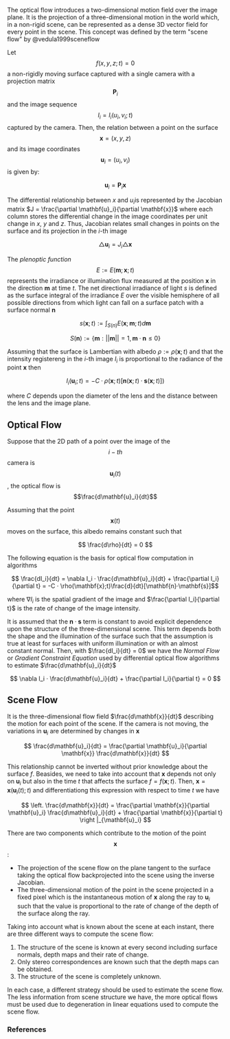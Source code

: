 The optical flow introduces a two-dimensional motion field over the image plane. It is the projection of a three-dimensional motion in the world which, in a non-rigid scene, can be represented as a dense 3D vector field for every point in the scene. This concept was defined by the term "scene flow" by @vedula1999sceneflow

Let $$f(x,y,z;t) = 0$$ a non-rigidly moving surface captured with a single camera with a projection matrix $$\mathbf{P}_i$$ and the image sequence $$I_i = I_i(u_i, v_i; t)$$ captured by the camera. Then, the relation between a point on the surface $$\mathbf{x} = (x,y,z)$$ and its image coordinates $$\mathbf{u}_i = (u_i, v_i)$$ is given by:

$$ \mathbf{u}_i = \mathbf{P}_i \mathbf{x}$$

The differential relationship between $x$ and $u_i$is represented by the Jacobian matrix $J = \frac{\partial \mathbf{u}_i}{\partial \mathbf{x}}$ where each column stores the differential change in the image coordinates per unit change in $x$, $y$ and $z$. Thus, Jacobian relates small changes in points on the surface and its projection in the $i$-th image

$$\triangle \mathbf{u}_i = J_i \triangle \mathbf{x}$$

The *plenoptic function* $$E := E(\mathbf{m};\mathbf{x};t)$$ represents the irradiance or illumination flux measured at the position $\mathbf{x}$ in the direction $\mathbf{m}$ at time $t$. The net directional irradiance of light $s$ is defined as the surface integral of the irradiance $E$ over the visible hemisphere of all possible directions from which light can fall on a surface patch with a surface normal $\mathbf{n}$

$$s(\mathbf{x};t) := \int_{S(n)} E(\mathbf{x};\mathbf{m}; t)d\mathbf{m}$$

$$S(\mathbf{n}):=\{\mathbf{m} : ||\mathbf{m}||=1, \mathbf{m}·\mathbf{n} \leq 0\}$$

Assuming that the surface is Lambertian with albedo $\rho := \rho(\mathbf{x};t)$ and that the intensity registereng in the $i$-th image $I_i$ is proportional to the radiance of the point $\mathbf{x}$ then

$$I_i(\mathbf{u}_i;t) = -C·\rho(\mathbf{x};t)[\mathbf{n}(\mathbf{x};t)·\mathbf{s}(\mathbf{x};t)])$$

where $C$ depends upon the diameter of the lens and the distance between the lens and the image plane.

## Optical Flow

Suppose that the 2D path of a point over the image of the $$i-th$$ camera is $$\mathbf{u}_i(t)$$, the optical flow is $$\frac{d\mathbf{u}_i}{dt}$$

Assuming that the point $$\mathbf{x}(t)$$ moves on the surface, this albedo remains constant such that 

$$ \frac{d\rho}{dt} = 0 $$

The following equation is the basis for optical flow computation in algorithms

$$ \frac{dI_i}{dt} = \nabla I_i · \frac{d\mathbf{u}_i}{dt} + \frac{\partial I_i}{\partial t} = -C · \rho(\mathbf{x};t)\frac{d}{dt}[\mathbf{n}·\mathbf{s}]$$

where $\nabla I_i$ is the spatial gradient of the image and $\frac{\partial I_i}{\partial t}$ is the rate of change of the image intensity.

It is assumed that the $\mathbf{n}·\mathbf{s}$ term is constant to avoid explicit dependence upon the structure of the three-dimensional scene. This term depends both the shape and the illumination of the surface such that the assumption is true at least for surfaces with uniform illumination or with an almost constant normal. Then, with $\frac{dI_i}{dt} = 0$ we have the *Normal Flow* or *Gradient Constraint Equation* used by differential optical flow algorithms to estimate $\frac{d\mathbf{u}_i}{dt}$

$$ \nabla I_i · \frac{d\mathbf{u}_i}{dt} + \frac{\partial I_i}{\partial t} = 0 $$

## Scene Flow

It is the three-dimensional flow field $\frac{d\mathbf{x}}{dt}$ describing the motion for each point of the scene. If the camera is not moving, the variations in $\mathbf{u}_i$ are determined by changes in $\mathbf{x}$

$$ \frac{d\mathbf{u}_i}{dt} = \frac{\partial \mathbf{u}_i}{\partial \mathbf{x}} \frac{d\mathbf{x}}{dt} $$

This relationship cannot be inverted without prior knowledge about the surface $f$. Beasides, we need to take into account that $\mathbf{x}$ depends not only on $\mathbf{u}_i$ but also in the time $t$ that affects the surface $f=f(\mathbf{x};t)$. Then, $\mathbf{x} = \mathbf{x}(\mathbf{u}_i(t);t)$ and differentiationg this expression with respect to time $t$ we have

$$ \left. \frac{d\mathbf{x}}{dt} = \frac{\partial \mathbf{x}}{\partial \mathbf{u}_i} \frac{d\mathbf{u}_i}{dt} + \frac{\partial \mathbf{x}}{\partial t} \right |_{\mathbf{u}_i} $$

There are two components which contribute to the motion of the point $$\mathbf{x}$$:

- The projection of the scene flow on the plane tangent to the surface taking the optical flow backprojected into the scene using the inverse Jacobian.
- The three-dimensional motion of the point in the scene projected in a fixed pixel which is the instantaneous motion of $\mathbf{x}$ along the ray to $\mathbf{u}_i$ such that the value is proportional to the rate of change of the depth of the surface along the ray.

Taking into account what is known about the scene at each instant, there are three different ways to compute the scene flow:

1. The structure of the scene is known at every second including surface normals, depth maps and their rate of change.
2. Only stereo correspondences are known such that the depth maps can be obtained.
3. The structure of the scene is completely unknown.

In each case, a different strategy should be used to estimate the scene flow. The less information from scene structure we have, the more optical flows must be used due to degeneration in linear equations used to compute the scene flow.

### References
